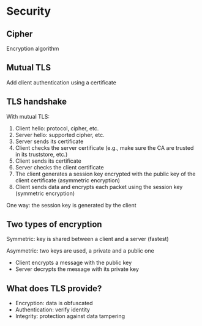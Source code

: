 # Security

## Cipher

Encryption algorithm

## Mutual TLS

Add client authentication using a certificate

## TLS handshake

With mutual TLS:

1. Client hello: protocol, cipher, etc.
2. Server hello: supported cipher, etc.
3. Server sends its certificate
4. Client checks the server certificate (e.g., make sure the CA are trusted in its truststore, etc.)
5. Client sends its certificate
6. Server checks the client certificate
7. The client generates a session key encrypted with the public key of the client certificate (asymmetric encryption)
8. Client sends data and encrypts each packet using the session key (symmetric encryption)

One way: the session key is generated by the client

## Two types of encryption

Symmetric: key is shared between a client and a server (fastest)

Asymmetric: two keys are used, a private and a public one
- Client encrypts a message with the public key
- Server decrypts the message with its private key

## What does TLS provide?

- Encryption: data is obfuscated
- Authentication: verify identity
- Integrity: protection against data tampering

